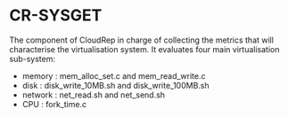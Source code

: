 # CR-SYSGET

The component of CloudRep in charge of collecting the metrics that will characterise the virtualisation system. It evaluates four main virtualisation sub-system: 

- memory : mem_alloc_set.c and mem_read_write.c
- disk : disk_write_10MB.sh and disk_write_100MB.sh
- network : net_read.sh and net_send.sh
- CPU : fork_time.c 
 
